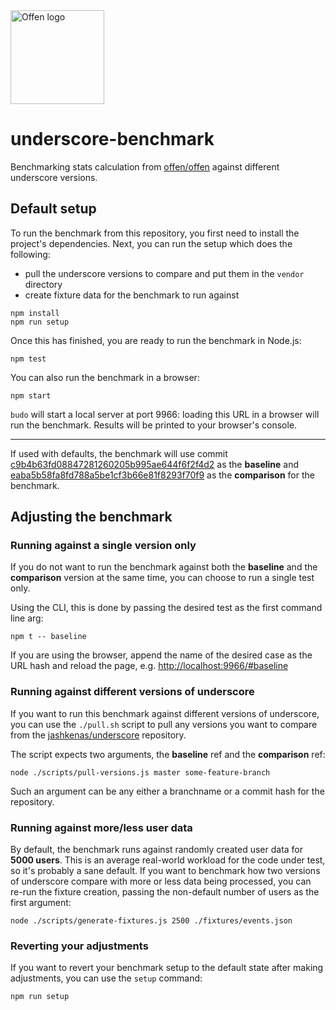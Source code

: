 <a href="https://www.offen.dev/">
    <img src="https://offen.github.io/press-kit/offen-material/gfx-GitHub-Offen-logo.svg" alt="Offen logo" title="Offen" width="150px"/>
</a>

# underscore-benchmark
Benchmarking stats calculation from [offen/offen](https://github.com/offen/offen) against different underscore versions.

## Default setup

To run the benchmark from this repository, you first need to install the project's dependencies. Next, you can run the setup which does the following:
- pull the underscore versions to compare and put them in the `vendor` directory
- create fixture data for the benchmark to run against

```
npm install
npm run setup
```

Once this has finished, you are ready to run the benchmark in Node.js:

```
npm test
```

You can also run the benchmark in a browser:

```
npm start
```

`budo` will start a local server at port 9966: loading this URL in a browser will run the benchmark. Results will be printed to your browser's console.

---

If used with defaults, the benchmark will use commit [c9b4b63fd08847281260205b995ae644f6f2f4d2][baseline] as the __baseline__ and [eaba5b58fa8fd788a5be1cf3b66e81f8293f70f9][comparison] as the __comparison__ for the benchmark.

[baseline]: https://github.com/jashkenas/underscore/blob/c9b4b63fd08847281260205b995ae644f6f2f4d2/underscore.js
[comparison]: https://github.com/jashkenas/underscore/blob/eaba5b58fa8fd788a5be1cf3b66e81f8293f70f9/underscore.js

## Adjusting the benchmark

### Running against a single version only

If you do not want to run the benchmark against both the __baseline__ and the __comparison__ version at the same time, you can choose to run a single test only.

Using the CLI, this is done by passing the desired test as the first command line arg:

```
npm t -- baseline
```

If you are using the browser, append the name of the desired case as the URL hash and reload the page, e.g. <http://localhost:9966/#baseline>

### Running against different versions of underscore

If you want to run this benchmark against different versions of underscore, you can use the `./pull.sh` script to pull any versions you want to compare from the [jashkenas/underscore][underscore-repo] repository.

The script expects two arguments, the __baseline__ ref and the __comparison__ ref:

```
node ./scripts/pull-versions.js master some-feature-branch
```

Such an argument can be any either a branchname or a commit hash for the repository.

[underscore-repo]: https://github.com/jashkenas/underscore

### Running against more/less user data

By default, the benchmark runs against randomly created user data for __5000 users__. This is an average real-world workload for the code under test, so it's probably a sane default. If you want to benchmark how two versions of underscore compare with more or less data being processed, you can re-run the fixture creation, passing the non-default number of users as the first argument:

```
node ./scripts/generate-fixtures.js 2500 ./fixtures/events.json
```

### Reverting your adjustments

If you want to revert your benchmark setup to the default state after making adjustments, you can use the `setup` command:

```
npm run setup
```
